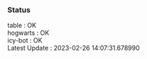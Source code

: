 ### Status


table : OK  
hogwarts : OK  
icy-bot : OK  
Latest Update : 2023-02-26 14:07:31.678990
